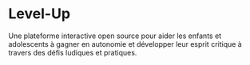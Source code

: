 # Level-Up
Une plateforme interactive open source pour aider les enfants et adolescents à gagner en autonomie et développer leur esprit critique à travers des défis ludiques et pratiques.
